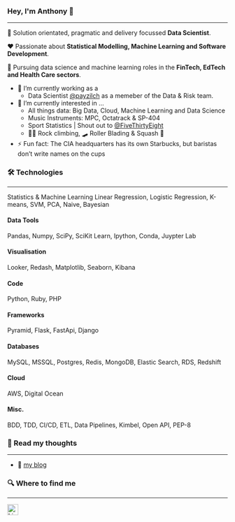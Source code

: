 ### Hey, I'm Anthony 👋
---

🔧 Solution orientated, pragmatic and delivery focussed **Data Scientist**. 

❤️ Passionate about **Statistical Modelling, Machine Learning and Software Development**. 

🧮 Pursuing data science and machine learning roles in the **FinTech, EdTech and Health Care sectors**. 

- 🔭 I’m currently working as a
  - Data Scientist [@payzilch](https://twitter.com/payzilch?lang=en) as a memeber of the Data & Risk team.
- 🌱 I’m currently interested in ... 
  - All things data: Big Data, Cloud, Machine Learning and Data Science
  - Music Instruments: MPC, Octatrack & SP-404
  - Sport Statistics | Shout out to [@FiveThirtyEight](https://twitter.com/FiveThirtyEight)
  - 🧗‍♂️ Rock climbing, 🛹 Roller Blading & Squash 🎾
- ⚡ Fun fact: The CIA headquarters has its own Starbucks, but baristas don’t write names on the cups

### 🛠️ Technologies
---

Statistics & Machine Learning
Linear Regression, Logistic Regression, K-means, SVM, PCA, Naive, Bayesian

#### Data Tools
Pandas, Numpy, SciPy, SciKit Learn, Ipython, Conda, Juypter Lab

#### Visualisation
Looker, Redash, Matplotlib, Seaborn, Kibana

#### Code
Python, Ruby, PHP

#### Frameworks
Pyramid, Flask, FastApi, Django

#### Databases
MySQL, MSSQL, Postgres, Redis, MongoDB, Elastic Search, RDS, Redshift

#### Cloud
AWS, Digital Ocean

#### Misc.
BDD, TDD, CI/CD, ETL, Data Pipelines, Kimbel, Open API, PEP-8


### 🔮 Read my thoughts
---

- 📖 [my blog](https://apburton84.github.io/)

### 🔍 Where to find me
---

[<img src="https://img.shields.io/badge/LinkedIn-282C34?logo=linkedin&logoColor=0077B5" alt="LinkedIn logo" title="LinkedIn" height="25" />](https://www.linkedin.com/in/antburton)
